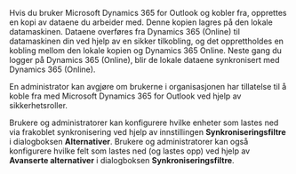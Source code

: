 Hvis du bruker Microsoft Dynamics 365 for Outlook og kobler fra, opprettes en kopi av dataene du arbeider med. Denne kopien lagres på den lokale datamaskinen. Dataene overføres fra Dynamics 365 (Online) til datamaskinen din ved hjelp av en sikker tilkobling, og det opprettholdes en kobling mellom den lokale kopien og Dynamics 365 Online. Neste gang du logger på Dynamics 365 (Online), blir de lokale dataene synkronisert med Dynamics 365 (Online).  
  
 En administrator kan avgjøre om brukerne i organisasjonen har tillatelse til å koble fra med Microsoft Dynamics 365 for Outlook ved hjelp av sikkerhetsroller.  
  
 Brukere og administratorer kan konfigurere hvilke enheter som lastes ned via frakoblet synkronisering ved hjelp av innstillingen **Synkroniseringsfiltre** i dialogboksen **Alternativer**. Brukere og administratorer kan også konfigurere hvilke felt som lastes ned (og lastes opp) ved hjelp av **Avanserte alternativer** i dialogboksen **Synkroniseringsfiltre**.